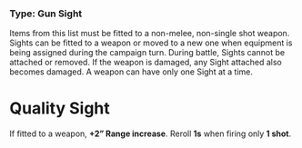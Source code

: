 ### Type: Gun Sight

Items from this list must be fitted to a non-melee, non-single shot weapon. Sights can be fitted to a weapon or moved to a new one when equipment is being assigned during the campaign turn. During battle, Sights cannot be attached or removed. If the weapon is damaged, any Sight attached also becomes damaged. A weapon can have only one Sight at a time.
# Quality Sight

If fitted to a weapon, **+2” Range increase**. Reroll **1s** when firing only **1 shot**.



